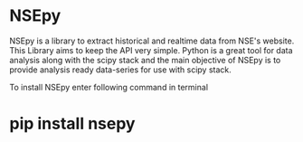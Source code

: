 # NSEpy

NSEpy is a library to extract historical and realtime data from NSE's website. This Library aims to keep the API very simple. Python is a great tool for data analysis along with the scipy stack and the main objective of NSEpy is to provide analysis ready data-series for use with scipy stack.

To install NSEpy enter following command in terminal

# pip install nsepy
